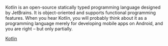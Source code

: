 Kotlin is an open-source statically typed programming language designed by JetBrains. It is object-oriented and supports functional programming features. When you hear Kotlin, you will probably think about it as a programming language merely for developing mobile apps on Android, and you are right – but only partially.  

[Kotlin](https://kotlinlang.org/)